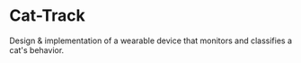 # Cat-Track
Design &amp; implementation of a wearable device that monitors and classifies a cat's behavior. 
